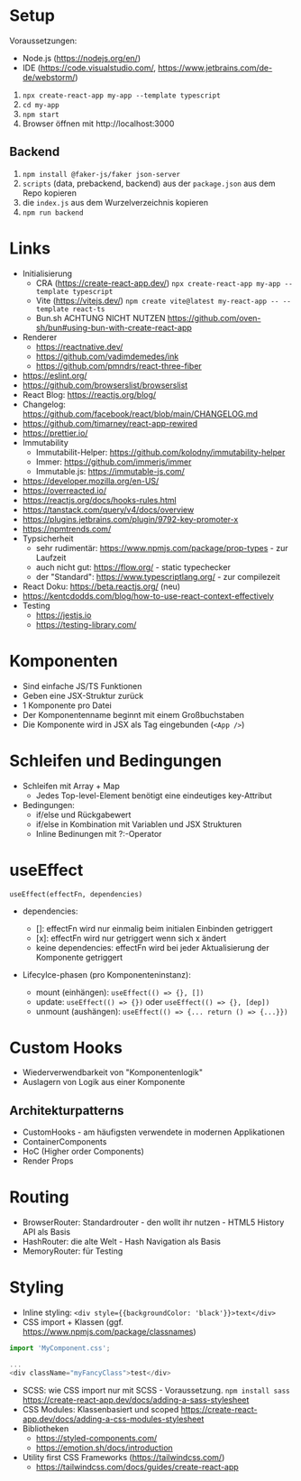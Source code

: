 # Setup

Voraussetzungen:

- Node.js (https://nodejs.org/en/)
- IDE (https://code.visualstudio.com/, https://www.jetbrains.com/de-de/webstorm/)

1. `npx create-react-app my-app --template typescript`
2. `cd my-app`
3. `npm start`
4. Browser öffnen mit http://localhost:3000

## Backend

1. `npm install @faker-js/faker json-server`
2. `scripts` (data, prebackend, backend) aus der `package.json` aus dem Repo kopieren
3. die `index.js` aus dem Wurzelverzeichnis kopieren
4. `npm run backend`

# Links

- Initialisierung
  - CRA (https://create-react-app.dev/) `npx create-react-app my-app --template typescript`
  - Vite (https://vitejs.dev/) `npm create vite@latest my-react-app -- --template react-ts`
  - Bun.sh ACHTUNG NICHT NUTZEN https://github.com/oven-sh/bun#using-bun-with-create-react-app
- Renderer
  - https://reactnative.dev/
  - https://github.com/vadimdemedes/ink
  - https://github.com/pmndrs/react-three-fiber
- https://eslint.org/
- https://github.com/browserslist/browserslist
- React Blog: https://reactjs.org/blog/
- Changelog: https://github.com/facebook/react/blob/main/CHANGELOG.md
- https://github.com/timarney/react-app-rewired
- https://prettier.io/
- Immutability
  - Immutabilit-Helper: https://github.com/kolodny/immutability-helper
  - Immer: https://github.com/immerjs/immer
  - Immutable.js: https://immutable-js.com/
- https://developer.mozilla.org/en-US/
- https://overreacted.io/
- https://reactjs.org/docs/hooks-rules.html
- https://tanstack.com/query/v4/docs/overview
- https://plugins.jetbrains.com/plugin/9792-key-promoter-x
- https://npmtrends.com/
- Typsicherheit
  - sehr rudimentär: https://www.npmjs.com/package/prop-types - zur Laufzeit
  - auch nicht gut: https://flow.org/ - static typechecker
  - der "Standard": https://www.typescriptlang.org/ - zur compilezeit
- React Doku: https://beta.reactjs.org/ (neu)
- https://kentcdodds.com/blog/how-to-use-react-context-effectively
- Testing
  - https://jestjs.io
  - https://testing-library.com/

# Komponenten

- Sind einfache JS/TS Funktionen
- Geben eine JSX-Struktur zurück
- 1 Komponente pro Datei
- Der Komponentenname beginnt mit einem Großbuchstaben
- Die Komponente wird in JSX als Tag eingebunden (`<App />`)

# Schleifen und Bedingungen

- Schleifen mit Array + Map
  - Jedes Top-level-Element benötigt eine eindeutiges key-Attribut
- Bedingungen:
  - if/else und Rückgabewert
  - if/else in Kombination mit Variablen und JSX Strukturen
  - Inline Bedinungen mit ?:-Operator

# useEffect

`useEffect(effectFn, dependencies)`

- dependencies:

  - []: effectFn wird nur einmalig beim initialen Einbinden getriggert
  - [x]: effectFn wird nur getriggert wenn sich x ändert
  - keine dependencies: effectFn wird bei jeder Aktualisierung der Komponente getriggert

- Lifecylce-phasen (pro Komponenteninstanz):
  - mount (einhängen): `useEffect(() => {}, [])`
  - update: `useEffect(() => {})` oder `useEffect(() => {}, [dep])`
  - unmount (aushängen): `useEffect(() => {... return () => {...}})`

# Custom Hooks

- Wiederverwendbarkeit von "Komponentenlogik"
- Auslagern von Logik aus einer Komponente

## Architekturpatterns

- CustomHooks - am häufigsten verwendete in modernen Applikationen
- ContainerComponents
- HoC (Higher order Components)
- Render Props

# Routing

- BrowserRouter: Standardrouter - den wollt ihr nutzen - HTML5 History API als Basis
- HashRouter: die alte Welt - Hash Navigation als Basis
- MemoryRouter: für Testing

# Styling

- Inline styling: `<div style={{backgroundColor: 'black'}}>text</div>`
- CSS import + Klassen (ggf. https://www.npmjs.com/package/classnames)

```ts
import 'MyComponent.css';

...
<div className="myFancyClass">test</div>
```

- SCSS: wie CSS import nur mit SCSS - Voraussetzung. `npm install sass` https://create-react-app.dev/docs/adding-a-sass-stylesheet
- CSS Modules: Klassenbasiert und scoped https://create-react-app.dev/docs/adding-a-css-modules-stylesheet
- Bibliotheken
  - https://styled-components.com/
  - https://emotion.sh/docs/introduction
- Utility first CSS Frameworks (https://tailwindcss.com/)
  - https://tailwindcss.com/docs/guides/create-react-app
